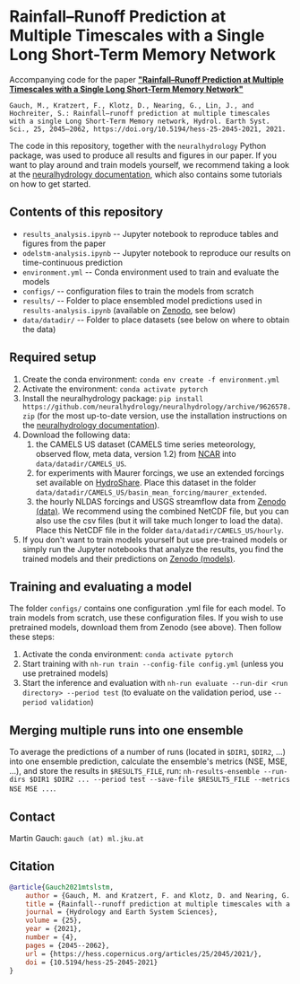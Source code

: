 # Rainfall&ndash;Runoff Prediction at Multiple Timescales with a Single Long Short-Term Memory Network

Accompanying code for the paper [**"Rainfall&ndash;Runoff Prediction at Multiple Timescales with a Single Long Short-Term Memory Network"**](https://doi.org/10.5194/hess-25-2045-2021)

    Gauch, M., Kratzert, F., Klotz, D., Nearing, G., Lin, J., and Hochreiter, S.: Rainfall–runoff prediction at multiple timescales
    with a single Long Short-Term Memory network, Hydrol. Earth Syst. Sci., 25, 2045–2062, https://doi.org/10.5194/hess-25-2045-2021, 2021. 

The code in this repository, together with the `neuralhydrology` Python package, was used to produce all results and figures in our paper.
If you want to play around and train models yourself, we recommend taking a look at the [neuralhydrology documentation](https://neuralhydrology.readthedocs.io/), which also contains some tutorials on how to get started.

## Contents of this repository
- `results_analysis.ipynb` -- Jupyter notebook to reproduce tables and figures from the paper
- `odelstm-analysis.ipynb` -- Jupyter notebook to reproduce our results on time-continuous prediction
- `environment.yml` -- Conda environment used to train and evaluate the models
- `configs/` -- configuration files to train the models from scratch
- `results/` -- Folder to place ensembled model predictions used in `results-analysis.ipynb` (available on [Zenodo](https://doi.org/10.5281/zenodo.4071886), see below)
- `data/datadir/` -- Folder to place datasets (see below on where to obtain the data)

## Required setup
1. Create the conda environment: `conda env create -f environment.yml`
2. Activate the environment: `conda activate pytorch`
3. Install the neuralhydrology package: `pip install https://github.com/neuralhydrology/neuralhydrology/archive/9626578.zip` (for the most up-to-date version, use the installation instructions on the [neuralhydrology documentation](https://neuralhydrology.readthedocs.io/en/latest/)).
4. Download the following data:
   1. the CAMELS US dataset (CAMELS time series meteorology, observed flow, meta data, version 1.2) from [NCAR](https://ral.ucar.edu/solutions/products/camels) into `data/datadir/CAMELS_US`.
   2. for experiments with Maurer forcings, we use an extended forcings set available on [HydroShare](https://www.hydroshare.org/resource/17c896843cf940339c3c3496d0c1c077/). Place this dataset in the folder `data/datadir/CAMELS_US/basin_mean_forcing/maurer_extended`.
   3. the hourly NLDAS forcings and USGS streamflow data from [Zenodo (data)](https://doi.org/10.5281/zenodo.4072700). We recommend using the combined NetCDF file, but you can also use the csv files (but it will take much longer to load the data). Place this NetCDF file in the folder `data/datadir/CAMELS_US/hourly`.
5. If you don't want to train models yourself but use pre-trained models or simply run the Jupyter notebooks that analyze the results, you find the trained models and their predictions on [Zenodo (models)](https://doi.org/10.5281/zenodo.4071885).

## Training and evaluating a model
The folder `configs/` contains one configuration .yml file for each model. To train models from scratch, use these configuration files. If you wish to use pretrained models, download them from Zenodo (see above). Then follow these steps:
1. Activate the conda environment: `conda activate pytorch`
2. Start training with `nh-run train --config-file config.yml` (unless you use pretrained models)
3. Start the inference and evaluation with `nh-run evaluate --run-dir <run directory> --period test` (to evaluate on the validation period, use `--period validation`)

## Merging multiple runs into one ensemble
To average the predictions of a number of runs (located in `$DIR1`, `$DIR2`, ...) into one ensemble prediction, calculate the ensemble's metrics (NSE, MSE, ...), and store the results in `$RESULTS_FILE`, run:
`nh-results-ensemble --run-dirs $DIR1 $DIR2 ... --period test --save-file $RESULTS_FILE --metrics NSE MSE ...`.

## Contact
Martin Gauch: `gauch (at) ml.jku.at`

## Citation
```bib
@article{Gauch2021mtslstm,
    author = {Gauch, M. and Kratzert, F. and Klotz, D. and Nearing, G. and Lin, J. and Hochreiter, S.},
    title = {Rainfall--runoff prediction at multiple timescales with a single Long Short-Term Memory network},
    journal = {Hydrology and Earth System Sciences},
    volume = {25},
    year = {2021},
    number = {4},
    pages = {2045--2062},
    url = {https://hess.copernicus.org/articles/25/2045/2021/},
    doi = {10.5194/hess-25-2045-2021}
}
```


